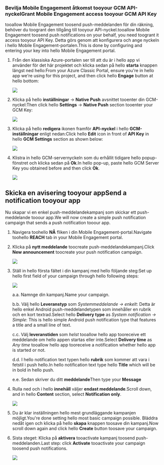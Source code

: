 ### <a name="grant-mobile-engagement-access-tooyour-gcm-api-key"></a><span data-ttu-id="0025f-101">Bevilja Mobile Engagement åtkomst tooyour GCM API-nyckel</span><span class="sxs-lookup"><span data-stu-id="0025f-101">Grant Mobile Engagement access tooyour GCM API Key</span></span>
<span data-ttu-id="0025f-102">tooallow Mobile Engagement toosend push-meddelanden för din räkning, behöver du toogrant den tillgång till tooyour API-nyckel.</span><span class="sxs-lookup"><span data-stu-id="0025f-102">tooallow Mobile Engagement toosend push notifications on your behalf, you need toogrant it access tooyour API Key.</span></span> <span data-ttu-id="0025f-103">Detta görs genom att konfigurera och ange nyckeln i hello Mobile Engagement-portalen.</span><span class="sxs-lookup"><span data-stu-id="0025f-103">This is done by configuring and entering your key into hello Mobile Engagement portal.</span></span>

1. <span data-ttu-id="0025f-104">Från den klassiska Azure-portalen ser till att du är i hello app vi använder för det här projektet och klicka sedan på hello **starta** knappen längst ned hello:</span><span class="sxs-lookup"><span data-stu-id="0025f-104">From your Azure Classic Portal, ensure you're in hello app we're using for this project, and then click hello **Engage** button at hello bottom:</span></span>
   
    ![](./media/mobile-engagement-android-send-push/engage-button.png)
2. <span data-ttu-id="0025f-105">Klicka på hello **inställningar** -> **Native Push** avsnittet tooenter din GCM-nyckel:</span><span class="sxs-lookup"><span data-stu-id="0025f-105">Then click hello **Settings** -> **Native Push** section tooenter your GCM Key:</span></span>
   
    ![](./media/mobile-engagement-android-send-push/engagement-portal.png)
3. <span data-ttu-id="0025f-106">Klicka på hello **redigera** ikonen framför **API-nyckel** i hello **GCM-inställningar** enligt nedan:</span><span class="sxs-lookup"><span data-stu-id="0025f-106">Click hello **Edit** icon in front of **API Key** in hello **GCM Settings** section as shown below:</span></span>
   
    ![](./media/mobile-engagement-android-send-push/native-push-settings.png)
4. <span data-ttu-id="0025f-107">Klistra in hello GCM-servernyckeln som du erhållit tidigare hello popup-fönstret och klicka sedan på **Ok**.</span><span class="sxs-lookup"><span data-stu-id="0025f-107">In hello pop-up, paste hello GCM Server Key you obtained before and then click **Ok**.</span></span>
   
    ![](./media/mobile-engagement-android-send-push/api-key.png)

## <span data-ttu-id="0025f-108"><a id="send"></a>Skicka en avisering tooyour app</span><span class="sxs-lookup"><span data-stu-id="0025f-108"><a id="send"></a>Send a notification tooyour app</span></span>
<span data-ttu-id="0025f-109">Nu skapar vi en enkel push-meddelandekampanj som skickar ett push-meddelande tooour app.</span><span class="sxs-lookup"><span data-stu-id="0025f-109">We will now create a simple push notification campaign that sends a push notification tooour app.</span></span>

1. <span data-ttu-id="0025f-110">Navigera toohello **NÅ** fliken i din Mobile Engagement-portal.</span><span class="sxs-lookup"><span data-stu-id="0025f-110">Navigate toohello **REACH** tab in your Mobile Engagement portal.</span></span>
2. <span data-ttu-id="0025f-111">Klicka på **nytt meddelande** toocreate push-meddelandekampanj.</span><span class="sxs-lookup"><span data-stu-id="0025f-111">Click **New announcement** toocreate your push notification campaign.</span></span>
   
    ![](./media/mobile-engagement-android-send-push/new-announcement.png)
3. <span data-ttu-id="0025f-112">Ställ in hello första fältet i din kampanj med hello följande steg:</span><span class="sxs-lookup"><span data-stu-id="0025f-112">Set up hello first field of your campaign through hello following steps:</span></span>
   
    ![](./media/mobile-engagement-android-send-push/campaign-first-params.png)
   
    <span data-ttu-id="0025f-113">a.</span><span class="sxs-lookup"><span data-stu-id="0025f-113">a.</span></span> <span data-ttu-id="0025f-114">Namnge din kampanj.</span><span class="sxs-lookup"><span data-stu-id="0025f-114">Name your campaign.</span></span>
   
    <span data-ttu-id="0025f-115">b.</span><span class="sxs-lookup"><span data-stu-id="0025f-115">b.</span></span> <span data-ttu-id="0025f-116">Välj hello **Leveranstyp** som *Systemmeddelande -> enkelt*: Detta är hello enkel Android push-meddelandetypen som innehåller en rubrik och en kort textrad.</span><span class="sxs-lookup"><span data-stu-id="0025f-116">Select hello **Delivery type** as *System notification -> Simple*: This is hello simple Android push notification type that features a title and a small line of text.</span></span>
   
    <span data-ttu-id="0025f-117">c.</span><span class="sxs-lookup"><span data-stu-id="0025f-117">c.</span></span> <span data-ttu-id="0025f-118">Välj **leveranstiden** som *helst* tooallow hello app tooreceive ett meddelande om hello appen startas eller inte.</span><span class="sxs-lookup"><span data-stu-id="0025f-118">Select **Delivery time** as *Any time* tooallow hello app tooreceive a notification whether hello app is started or not.</span></span>
   
    <span data-ttu-id="0025f-119">d.</span><span class="sxs-lookup"><span data-stu-id="0025f-119">d.</span></span> <span data-ttu-id="0025f-120">I hello notification text typen hello **rubrik** som kommer att vara i fetstil i push hello.</span><span class="sxs-lookup"><span data-stu-id="0025f-120">In hello notification text type hello **Title** which will be in bold in hello push.</span></span>
   
    <span data-ttu-id="0025f-121">e.</span><span class="sxs-lookup"><span data-stu-id="0025f-121">e.</span></span> <span data-ttu-id="0025f-122">Sedan skriver du ditt **meddelande**</span><span class="sxs-lookup"><span data-stu-id="0025f-122">Then type your **Message**</span></span>
4. <span data-ttu-id="0025f-123">Rulla ned och i hello **innehåll** väljer **endast meddelande**.</span><span class="sxs-lookup"><span data-stu-id="0025f-123">Scroll down, and in hello **Content** section, select **Notification only**.</span></span>
   
    ![](./media/mobile-engagement-android-send-push/campaign-content.png)
5. <span data-ttu-id="0025f-124">Du är klar inställningen hello mest grundläggande kampanjen möjligt.</span><span class="sxs-lookup"><span data-stu-id="0025f-124">You're done setting hello most basic campaign possible.</span></span> <span data-ttu-id="0025f-125">Bläddra nedåt igen och klicka på hello **skapa** knappen toosave din kampanj.</span><span class="sxs-lookup"><span data-stu-id="0025f-125">Now scroll down again and click hello **Create** button toosave your campaign.</span></span>
6. <span data-ttu-id="0025f-126">Sista steget: Klicka på **aktivera** tooactivate kampanj toosend push-meddelanden.</span><span class="sxs-lookup"><span data-stu-id="0025f-126">Last step: click **Activate** tooactivate your campaign toosend push notifications.</span></span>
   
    ![](./media/mobile-engagement-android-send-push/campaign-activate.png)

